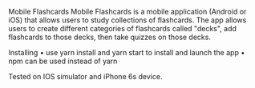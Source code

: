 Mobile Flashcards
Mobile Flashcards is a mobile application (Android or iOS) that allows users to study collections of flashcards. The app allows users to create different categories of flashcards called "decks", add flashcards to those decks, then take quizzes on those decks. 

Installing
• use yarn install and yarn start to install and launch the app
• npm can be used instead of yarn

Tested on IOS simulator and iPhone 6s device.



